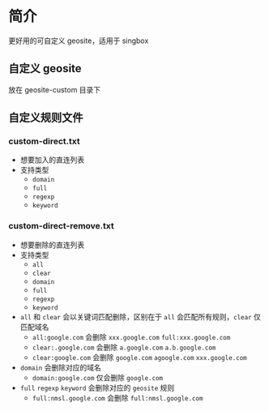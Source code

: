 # 简介

更好用的可自定义 geosite，适用于 singbox

## 自定义 geosite

放在 geosite-custom 目录下

## 自定义规则文件

### custom-direct.txt

- 想要加入的直连列表
- 支持类型
  - `domain`
  - `full`
  - `regexp`
  - `keyword`

### custom-direct-remove.txt

- 想要删除的直连列表
- 支持类型
  - `all`
  - `clear` 
  - `domain` 
  - `full` 
  - `regexp` 
  - `keyword`
- `all` 和 `clear` 会以关键词匹配删除，区别在于 `all` 会匹配所有规则，`clear` 仅匹配域名
  - `all:google.com` 会删除 `xxx.google.com` `full:xxx.google.com`
  - `clear:.google.com` 会删除 `a.google.com` `a.b.google.com`
  - `clear:google.com` 会删除 `google.com` `agoogle.com` `xxx.google.com`
- `domain` 会删除对应的域名
  - `domain:google.com` 仅会删除 `google.com`
- `full` `regexp` `keyword` 会删除对应的 `geosite` 规则
  - `full:nmsl.google.com` 会删除 `full:nmsl.google.com`
